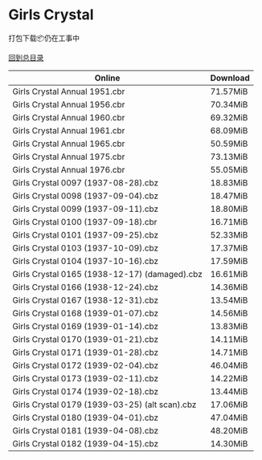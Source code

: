 # Girls Crystal

打包下载📦仍在工事中

[回到总目录](/Catalogs.md)







Online | Download
--- | ---
Girls Crystal Annual 1951.cbr | 71.57MiB
Girls Crystal Annual 1956.cbr | 70.34MiB
Girls Crystal Annual 1960.cbr | 69.32MiB
Girls Crystal Annual 1961.cbr | 68.09MiB
Girls Crystal Annual 1965.cbr | 50.59MiB
Girls Crystal Annual 1975.cbr | 73.13MiB
Girls Crystal Annual 1976.cbr | 55.05MiB
Girls Crystal 0097 (1937-08-28).cbz | 18.83MiB
Girls Crystal 0098 (1937-09-04).cbz | 18.47MiB
Girls Crystal 0099 (1937-09-11).cbz | 18.80MiB
Girls Crystal 0100 (1937-09-18).cbr | 16.71MiB
Girls Crystal 0101 (1937-09-25).cbz | 52.33MiB
Girls Crystal 0103 (1937-10-09).cbz | 17.37MiB
Girls Crystal 0104 (1937-10-16).cbz | 17.59MiB
Girls Crystal 0165 (1938-12-17) (damaged).cbz | 16.61MiB
Girls Crystal 0166 (1938-12-24).cbz | 14.36MiB
Girls Crystal 0167 (1938-12-31).cbz | 13.54MiB
Girls Crystal 0168 (1939-01-07).cbz | 14.56MiB
Girls Crystal 0169 (1939-01-14).cbz | 13.83MiB
Girls Crystal 0170 (1939-01-21).cbz | 14.11MiB
Girls Crystal 0171 (1939-01-28).cbz | 14.71MiB
Girls Crystal 0172 (1939-02-04).cbz | 46.04MiB
Girls Crystal 0173 (1939-02-11).cbz | 14.22MiB
Girls Crystal 0174 (1939-02-18).cbz | 13.44MiB
Girls Crystal 0179 (1939-03-25) (alt scan).cbz | 17.06MiB
Girls Crystal 0180 (1939-04-01).cbz | 47.04MiB
Girls Crystal 0181 (1939-04-08).cbz | 48.20MiB
Girls Crystal 0182 (1939-04-15).cbz | 14.30MiB